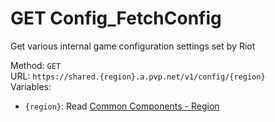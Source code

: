 # GET Config_FetchConfig

Get various internal game configuration settings set by Riot  


Method: `GET`  
URL: `https://shared.{region}.a.pvp.net/v1/config/{region}`  
Variables:
 - `{region}`: Read [Common Components - Region](..\common-components.md#region)

